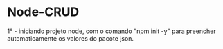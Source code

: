 # Node-CRUD
1° - iniciando projeto node, com o comando "npm init -y" para preencher automaticamente os valores do pacote json.